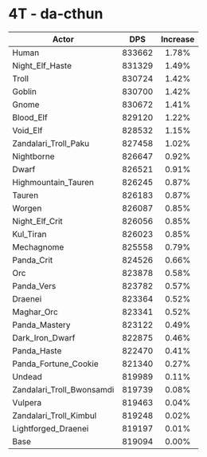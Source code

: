 # 4T - da-cthun
| Actor | DPS | Increase |
|---|:---:|:---:|
|Human|833662|1.78%|
|Night_Elf_Haste|831329|1.49%|
|Troll|830724|1.42%|
|Goblin|830700|1.42%|
|Gnome|830672|1.41%|
|Blood_Elf|829120|1.22%|
|Void_Elf|828532|1.15%|
|Zandalari_Troll_Paku|827458|1.02%|
|Nightborne|826647|0.92%|
|Dwarf|826521|0.91%|
|Highmountain_Tauren|826245|0.87%|
|Tauren|826183|0.87%|
|Worgen|826087|0.85%|
|Night_Elf_Crit|826056|0.85%|
|Kul_Tiran|826023|0.85%|
|Mechagnome|825558|0.79%|
|Panda_Crit|824526|0.66%|
|Orc|823878|0.58%|
|Panda_Vers|823782|0.57%|
|Draenei|823364|0.52%|
|Maghar_Orc|823341|0.52%|
|Panda_Mastery|823122|0.49%|
|Dark_Iron_Dwarf|822875|0.46%|
|Panda_Haste|822470|0.41%|
|Panda_Fortune_Cookie|821340|0.27%|
|Undead|819989|0.11%|
|Zandalari_Troll_Bwonsamdi|819739|0.08%|
|Vulpera|819463|0.04%|
|Zandalari_Troll_Kimbul|819248|0.02%|
|Lightforged_Draenei|819197|0.01%|
|Base|819094|0.00%|
